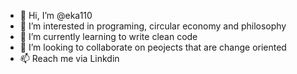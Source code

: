 - 👋 Hi, I’m @eka110
- 👀 I’m interested in programing, circular economy and philosophy
- 🌱 I’m currently learning to write clean code
- 💞️ I’m looking to collaborate on peojects that are change oriented
- 📫 Reach me via Linkdin

<!---
eka110/eka110 is a ✨ special ✨ repository because its `README.md` (this file) appears on your GitHub profile.
You can click the Preview link to take a look at your changes.
--->
